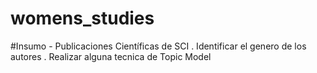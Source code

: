 # womens_studies

#Insumo - Publicaciones Científicas de SCI 
. Identificar el genero de los autores
. Realizar alguna tecnica de Topic Model
